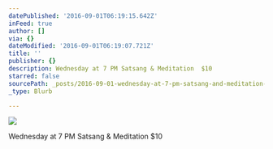 ```yaml
---
datePublished: '2016-09-01T06:19:15.642Z'
inFeed: true
author: []
via: {}
dateModified: '2016-09-01T06:19:07.721Z'
title: ''
publisher: {}
description: Wednesday at 7 PM Satsang & Meditation  $10
starred: false
sourcePath: _posts/2016-09-01-wednesday-at-7-pm-satsang-and-meditation-dollar10.md
_type: Blurb

---
```

![](https://the-grid-user-content.s3-us-west-2.amazonaws.com/3d0d17e9-1579-4e85-9cf0-a04141f58dcf.jpg)

Wednesday at 7 PM Satsang & Meditation $10